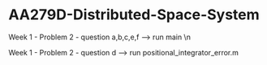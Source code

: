# AA279D-Distributed-Space-System

Week 1 - Problem 2 - question a,b,c,e,f --> run main \n

Week 1 - Problem 2 - question d --> run positional_integrator_error.m
